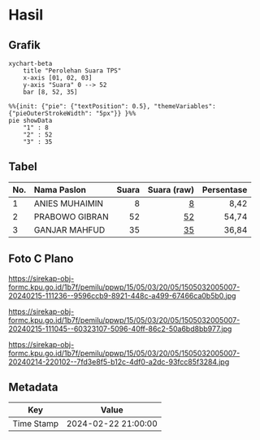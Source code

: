 # Hasil

## Grafik

```mermaid
xychart-beta
    title "Perolehan Suara TPS"
    x-axis [01, 02, 03]
    y-axis "Suara" 0 --> 52
    bar [8, 52, 35]
```

```mermaid
%%{init: {"pie": {"textPosition": 0.5}, "themeVariables": {"pieOuterStrokeWidth": "5px"}} }%%
pie showData
    "1" : 8
    "2" : 52
    "3" : 35
```

## Tabel

| No. | Nama Paslon    | Suara | Suara (raw) | Persentase |
|:--- |:-------------- | -----:| -----------:| ----------:|
| 1   | ANIES MUHAIMIN | 8     | [8][p-1]    | 8,42       |
| 2   | PRABOWO GIBRAN | 52    | [52][p-2]   | 54,74      |
| 3   | GANJAR MAHFUD  | 35    | [35][p-3]   | 36,84      |


[p-1]: https://github.com/gigit-pemilu/pemilu-2024-15-jambi/blob/main/pilpres/hitung-suara/sub/15-jambi/sub/05--muaro-jambi/sub/03-kumpeh/sub/2005-sungai-bungur/sub/007-tps/sub/paslon-1.txt
[p-2]: https://github.com/gigit-pemilu/pemilu-2024-15-jambi/blob/main/pilpres/hitung-suara/sub/15-jambi/sub/05--muaro-jambi/sub/03-kumpeh/sub/2005-sungai-bungur/sub/007-tps/sub/paslon-2.txt
[p-3]: https://github.com/gigit-pemilu/pemilu-2024-15-jambi/blob/main/pilpres/hitung-suara/sub/15-jambi/sub/05--muaro-jambi/sub/03-kumpeh/sub/2005-sungai-bungur/sub/007-tps/sub/paslon-3.txt

## Foto C Plano

https://sirekap-obj-formc.kpu.go.id/1b7f/pemilu/ppwp/15/05/03/20/05/1505032005007-20240215-111236--9596ccb9-8921-448c-a499-67466ca0b5b0.jpg

https://sirekap-obj-formc.kpu.go.id/1b7f/pemilu/ppwp/15/05/03/20/05/1505032005007-20240215-111045--60323107-5096-40ff-86c2-50a6bd8bb977.jpg

https://sirekap-obj-formc.kpu.go.id/1b7f/pemilu/ppwp/15/05/03/20/05/1505032005007-20240214-220102--7fd3e8f5-b12c-4df0-a2dc-93fcc85f3284.jpg


## Metadata

| Key        | Value               |
| ---------- | ------------------- |
| Time Stamp | 2024-02-22 21:00:00 |




